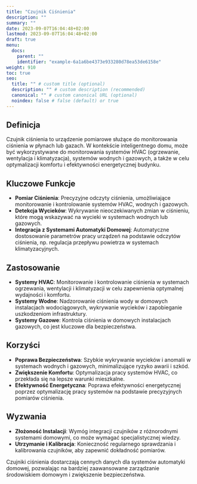 ```yaml
---
title: "Czujnik Ciśnienia"
description: ""
summary: ""
date: 2023-09-07T16:04:48+02:00
lastmod: 2023-09-07T16:04:48+02:00
draft: true
menu:
  docs:
    parent: ""
    identifier: "example-6a1a6be4373e933280d78ea53de6158e"
weight: 910
toc: true
seo:
  title: "" # custom title (optional)
  description: "" # custom description (recommended)
  canonical: "" # custom canonical URL (optional)
  noindex: false # false (default) or true
---
```


## Definicja

Czujnik ciśnienia to urządzenie pomiarowe służące do monitorowania ciśnienia w płynach lub gazach. W kontekście inteligentnego domu, może być wykorzystywane do monitorowania systemów HVAC (ogrzewanie, wentylacja i klimatyzacja), systemów wodnych i gazowych, a także w celu optymalizacji komfortu i efektywności energetycznej budynku.

## Kluczowe Funkcje

- **Pomiar Ciśnienia**: Precyzyjne odczyty ciśnienia, umożliwiające monitorowanie i kontrolowanie systemów HVAC, wodnych i gazowych.
- **Detekcja Wycieków**: Wykrywanie nieoczekiwanych zmian w ciśnieniu, które mogą wskazywać na wycieki w systemach wodnych lub gazowych.
- **Integracja z Systemami Automatyki Domowej**: Automatyczne dostosowanie parametrów pracy urządzeń na podstawie odczytów ciśnienia, np. regulacja przepływu powietrza w systemach klimatyzacyjnych.

## Zastosowanie

- **Systemy HVAC**: Monitorowanie i kontrolowanie ciśnienia w systemach ogrzewania, wentylacji i klimatyzacji w celu zapewnienia optymalnej wydajności i komfortu.
- **Systemy Wodne**: Nadzorowanie ciśnienia wody w domowych instalacjach wodociągowych, wykrywanie wycieków i zapobieganie uszkodzeniom infrastruktury.
- **Systemy Gazowe**: Kontrola ciśnienia w domowych instalacjach gazowych, co jest kluczowe dla bezpieczeństwa.

## Korzyści

- **Poprawa Bezpieczeństwa**: Szybkie wykrywanie wycieków i anomalii w systemach wodnych i gazowych, minimalizujące ryzyko awarii i szkód.
- **Zwiększenie Komfortu**: Optymalizacja pracy systemów HVAC, co przekłada się na lepsze warunki mieszkalne.
- **Efektywność Energetyczna**: Poprawa efektywności energetycznej poprzez optymalizację pracy systemów na podstawie precyzyjnych pomiarów ciśnienia.

## Wyzwania

- **Złożoność Instalacji**: Wymóg integracji czujników z różnorodnymi systemami domowymi, co może wymagać specjalistycznej wiedzy.
- **Utrzymanie i Kalibracja**: Konieczność regularnego sprawdzania i kalibrowania czujników, aby zapewnić dokładność pomiarów.

Czujniki ciśnienia dostarczają cennych danych dla systemów automatyki domowej, pozwalając na bardziej zaawansowane zarządzanie środowiskiem domowym i zwiększenie bezpieczeństwa.
